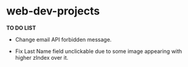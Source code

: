 # web-dev-projects

**TO DO LIST**

- Change email API forbidden message.

- Fix Last Name field unclickable due to some image appearing with higher zIndex over it.
